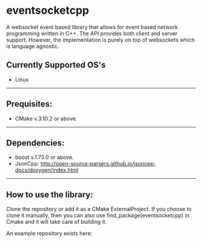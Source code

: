# eventsocketcpp
A websocket event based library that allows for event based network programming written in C++.
The API provides both client and server support. However, the implementation is purely on top of websockets
which is language agnostic. 

## Currently Supported OS's
  - Linux
  
-----------------------------------------------------------------------
## Prequisites:
  - CMake v.3.10.2 or above.
-----------------------------------------------------------------------
## Dependencies:
  - boost v.1.73.0 or above.
  - JsonCpp: http://open-source-parsers.github.io/jsoncpp-docs/doxygen/index.html
  
-----------------------------------------------------------------------
## How to use the library:

  Clone the repository or add it as a CMake ExternalProject. If you choose to clone it manually,
  then you can also use find_package(eventsocketcpp) in Cmake and it will take care of building it.
  
An example repository exists here: 
